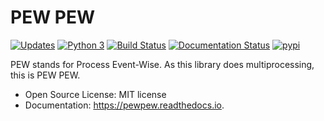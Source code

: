 # PEW PEW


[![Updates](https://pyup.io/repos/github/kwierman/pewpew/shield.svg)](https://pyup.io/repos/github/kwierman/pewpew/)
[![Python 3](https://pyup.io/repos/github/kwierman/pewpew/python-3-shield.svg)](https://pyup.io/repos/github/kwierman/pewpew/)
[![Build Status](https://travis-ci.org/kwierman/pewpew.svg?branch=master)](https://travis-ci.org/kwierman/pewpew)
[![Documentation Status](https://readthedocs.org/projects/pewpew/badge/?version=latest)](https://pewpew.readthedocs.io/en/latest/?badge=latest)
[![pypi](https://img.shields.io/pypi/v/pewpew.svg)](https://pypi.python.org/pypi/pewpew)


PEW stands for Process Event-Wise. As this library does multiprocessing, this is PEW PEW.

* Open Source License: MIT license
* Documentation: https://pewpew.readthedocs.io.

